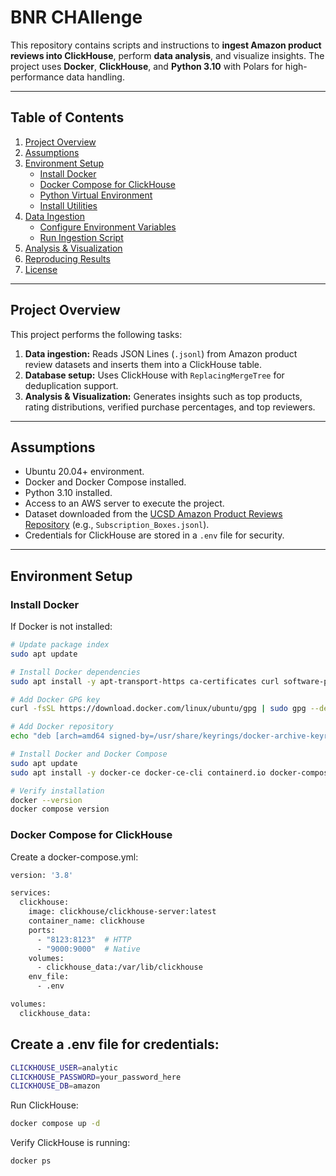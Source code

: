 # BNR CHAllenge

This repository contains scripts and instructions to **ingest Amazon product reviews into ClickHouse**, perform **data analysis**, and visualize insights. The project uses **Docker**, **ClickHouse**, and **Python 3.10** with Polars for high-performance data handling.

---

## Table of Contents

1. [Project Overview](#project-overview)  
2. [Assumptions](#assumptions)  
3. [Environment Setup](#environment-setup)  
    - [Install Docker](#install-docker)  
    - [Docker Compose for ClickHouse](#docker-compose-for-clickhouse)  
    - [Python Virtual Environment](#python-virtual-environment)  
    - [Install Utilities](#install-utilities)  
4. [Data Ingestion](#data-ingestion)  
    - [Configure Environment Variables](#configure-environment-variables)  
    - [Run Ingestion Script](#run-ingestion-script)  
5. [Analysis & Visualization](#analysis--visualization)  
6. [Reproducing Results](#reproducing-results)  
7. [License](#license)  

---

## Project Overview

This project performs the following tasks:

1. **Data ingestion:** Reads JSON Lines (`.jsonl`) from Amazon product review datasets and inserts them into a ClickHouse table.  
2. **Database setup:** Uses ClickHouse with `ReplacingMergeTree` for deduplication support.  
3. **Analysis & Visualization:** Generates insights such as top products, rating distributions, verified purchase percentages, and top reviewers.  

---

## Assumptions

- Ubuntu 20.04+ environment.  
- Docker and Docker Compose installed.  
- Python 3.10 installed.  
- Access to an AWS server to execute the project.  
- Dataset downloaded from the [UCSD Amazon Product Reviews Repository](https://nijianmo.github.io/amazon/index.html) (e.g., `Subscription_Boxes.jsonl`).  
- Credentials for ClickHouse are stored in a `.env` file for security.  

---

## Environment Setup

### Install Docker

If Docker is not installed:

```bash
# Update package index
sudo apt update

# Install Docker dependencies
sudo apt install -y apt-transport-https ca-certificates curl software-properties-common

# Add Docker GPG key
curl -fsSL https://download.docker.com/linux/ubuntu/gpg | sudo gpg --dearmor -o /usr/share/keyrings/docker-archive-keyring.gpg

# Add Docker repository
echo "deb [arch=amd64 signed-by=/usr/share/keyrings/docker-archive-keyring.gpg] https://download.docker.com/linux/ubuntu $(lsb_release -cs) stable" | sudo tee /etc/apt/sources.list.d/docker.list > /dev/null

# Install Docker and Docker Compose
sudo apt update
sudo apt install -y docker-ce docker-ce-cli containerd.io docker-compose-plugin

# Verify installation
docker --version
docker compose version
```
### Docker Compose for ClickHouse

Create a docker-compose.yml:
```bash
version: '3.8'

services:
  clickhouse:
    image: clickhouse/clickhouse-server:latest
    container_name: clickhouse
    ports:
      - "8123:8123"  # HTTP
      - "9000:9000"  # Native
    volumes:
      - clickhouse_data:/var/lib/clickhouse
    env_file:
      - .env

volumes:
  clickhouse_data:
```
## Create a .env file for credentials:

```bash
CLICKHOUSE_USER=analytic
CLICKHOUSE_PASSWORD=your_password_here
CLICKHOUSE_DB=amazon
```
Run ClickHouse:
```bash
docker compose up -d
```
Verify ClickHouse is running:
```bash
docker ps
```



